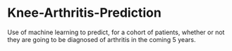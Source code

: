 # Knee-Arthritis-Prediction
Use of machine learning to predict, for a cohort of patients, whether or not they are going to be diagnosed of arthritis in the coming 5 years.

